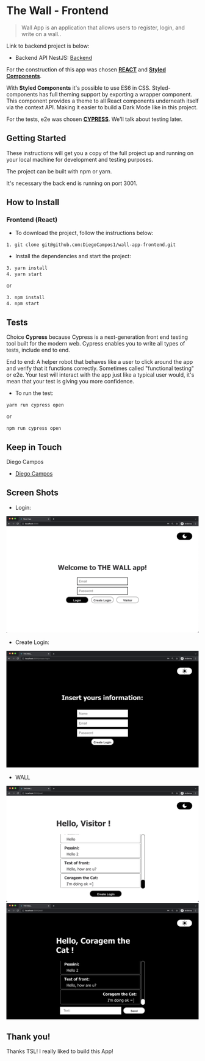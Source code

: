 # The Wall - Frontend

> Wall App is an application that allows users to register, login, and write on a wall..

Link to backend project is below:

* Backend API NestJS: [Backend](https://github.com/DiegoCampos1/wall-app-backend)

For the construction of this app was chosen **[REACT](https://reactjs.org/)** and **[Styled Components](https://styled-components.com/)**.

With **Styled Components** it's possible to use ES6 in CSS. Styled-components has full theming support by exporting a <ThemeProvider> wrapper component. This component provides a theme to all React components underneath itself via the context API. Making it easier to build a Dark Mode like in this project.

For the tests, e2e was chosen **[CYPRESS](https://www.cypress.io/)**. We'll talk about testing later.

## Getting Started

These instructions will get you a copy of the full project up and running on your local machine for development and testing purposes.

The project can be built with npm or yarn.

It's necessary the back end is running on port 3001.

## How to Install

### Frontend (React)

* To download the project, follow the instructions below:

```
1. git clone git@github.com:DiegoCampos1/wall-app-frontend.git
```

* Install the dependencies and start the project:

```
3. yarn install
4. yarn start
```

or

```
3. npm install
4. npm start
```
## Tests

Choice **Cypress** because Cypress is a next-generation front end testing tool built for the modern web. Cypress enables you to write all types of tests, include end to end.

End to end: A helper robot that behaves like a user to click around the app and verify that it functions correctly. Sometimes called "functional testing" or e2e. Your test will interact with the app just like a typical user would, it's mean that your test is giving you more confidence.

* To run the test:

```
yarn run cypress open 
```
or
```
npm run cypress open 
```
## Keep in Touch

Diego Campos
* [Diego Campos](mailto:diegodiko05@gmail.com)

## Screen Shots

* Login:

![Login](screenshots/loginLight.png)

* Create Login:

![CreateLogin](screenshots/createLoginDark.png)

* WALL

![WallLight](screenshots/wallLight.png)
![WallDark](screenshots/wallDark.png)

## Thank you!

Thanks TSL! I really liked to build this App!
